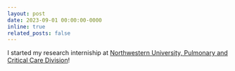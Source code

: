 ```yaml
---
layout: post
date: 2023-09-01 00:00:00-0000
inline: true
related_posts: false
---
```


I started my research interniship at [Northwestern University, Pulmonary and Critical Care Division](https://www.medicine.northwestern.edu/divisions/pulmonary-and-critical-care/index.html)!
